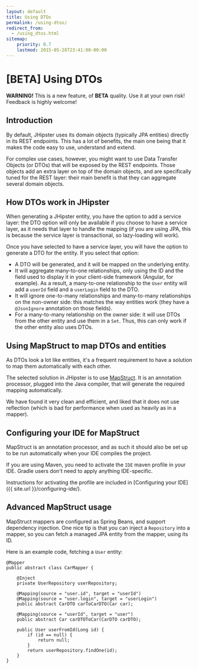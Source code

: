 ```yaml
---
layout: default
title: Using DTOs
permalink: /using-dtos/
redirect_from:
  - /using_dtos.html
sitemap:
    priority: 0.7
    lastmod: 2015-05-28T23:41:00-00:00
---
```


# <i class="fa fa-briefcase"></i> [BETA] Using DTOs

__WARNING!__ This is a new feature, of <b>BETA</b> quality. Use it at your own risk! Feedback is highly welcome!

## Introduction

By default, JHipster uses its domain objects (typically JPA entities) directly in its REST endpoints. This has a lot of benefits, the main one being that it makes the code easy to use, understand and extend.

For complex use cases, however, you might want to use Data Transfer Objects (or DTOs) that will be exposed by the REST endpoints. Those objects add an extra layer on top of the domain objects, and are specifically tuned for the REST layer: their main benefit is that they can aggregate several domain objects.

## How DTOs work in JHipster

When generating a JHipster entity, you have the option to add a service layer: the DTO option will only be available if you choose to have a service layer, as it needs that layer to handle the mapping (if you are using JPA, this is because the service layer is transactional, so lazy-loading will work).

Once you have selected to have a service layer, you will have the option to generate a DTO for the entity. If you select that option:

- A DTO will be generated, and it will be mapped on the underlying entity.
- It will aggregate many-to-one relationships, only using the ID and the field used to display it in your client-side framework (Angular, for example). As a result, a many-to-one relationship to the `User` entity will add a `userId` field and a `userLogin` field to the DTO.
- It will ignore one-to-many relationships and many-to-many relationships on the non-owner side: this matches the way entities work (they have a `@JsonIgnore` annotation on those fields).
- For a many-to-many relationship on the owner side: it will use DTOs from the other entity and use them in a `Set`. Thus, this can only work if the other entity also uses DTOs.

## Using MapStruct to map DTOs and entities

As DTOs look a lot like entities, it's a frequent requirement to have a solution to map them automatically with each other.

The selected solution in JHipster is to use [MapStruct](http://mapstruct.org/). It is an annotation processor, plugged into the Java compiler, that will generate the required mapping automatically.

We have found it very clean and efficient, and liked that it does not use reflection (which is bad for performance when used as heavily as in a mapper).

## Configuring your IDE for MapStruct

MapStruct is an annotation processor, and as such it should also be set up to be run automatically when your IDE compiles the project.

If you are using Maven, you need to activate the `IDE` maven profile in your IDE. Gradle users don't need to apply anything IDE-specific.

Instructions for activating the profile are included in [Configuring your IDE]({{ site.url }}/configuring-ide/).

## Advanced MapStruct usage

MapStruct mappers are configured as Spring Beans, and support dependency injection. One nice tip is that you can inject a `Repository` into a mapper, so you can fetch a managed JPA entity from the mapper, using its ID.

Here is an example code, fetching a `User` entity:

    @Mapper
    public abstract class CarMapper {

        @Inject
        private UserRepository userRepository;

        @Mapping(source = "user.id", target = "userId")
        @Mapping(source = "user.login", target = "userLogin")
        public abstract CarDTO carToCarDTO(Car car);

        @Mapping(source = "userId", target = "user")
        public abstract Car carDTOToCar(CarDTO carDTO);

        public User userFromId(Long id) {
            if (id == null) {
                return null;
            }
            return userRepository.findOne(id);
        }
    }
